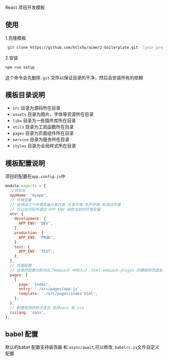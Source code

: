 React  项目开发模板

## 使用
1.克隆模板
```bash
 git clone https://github.com/ktlshy/aimer2-boilerplate.git  [your_project_name]
```

2.安装

```bash
npm run setup
```
这个命令会先删除`.git` 文件以保证目录的干净，然后会安装所有的依赖

## 模板目录说明
 - `src` 目录为源码所在目录
 - `assets` 目录为图片、字体等资源所在目录
 - `libs` 目录为一些插件库所在目录
 - `utils` 目录为工具函数所在目录
 - `pages` 目录为页面组件所在目录
 - `service` 目录为服务所在目录
 - `styles` 目录为全局样式所在目录

## 模板配置说明

项目的配置在`app.config.js`中

```javascript
module.exports = {
  //项目名
  appName: 'myapp',
  // 环境变量
  // 会预设三个环境变量分表代表 开发环境 生产环境 和测试环境
  // 可以在代码中通过 APP_ENV 读取当前的环境变量
  env: {
    development: {
      APP_ENV: 'DEV',
    },
    production: {
      APP_ENV: 'PROD',
    },
    test: {
      APP_ENV: 'TEST',
    },
  },
  // 页面配置
  // 这里的配置分别对应了webpack 中的入口 ,html-webpack-plugin 的模板和页面名
  pages: [
    {
      page: 'index',
      entry: './src/pages/app.js',
      template: './src/pages/index.html',
    },
  ],
  // 配置使用的样式语言 支持sass 和 css
  csslang: 'sass',
};

```

## babel 配置
默认的babel 配置支持装饰器 和 `async/await`,可以修改`.babelrc.js`文件自定义配置


 